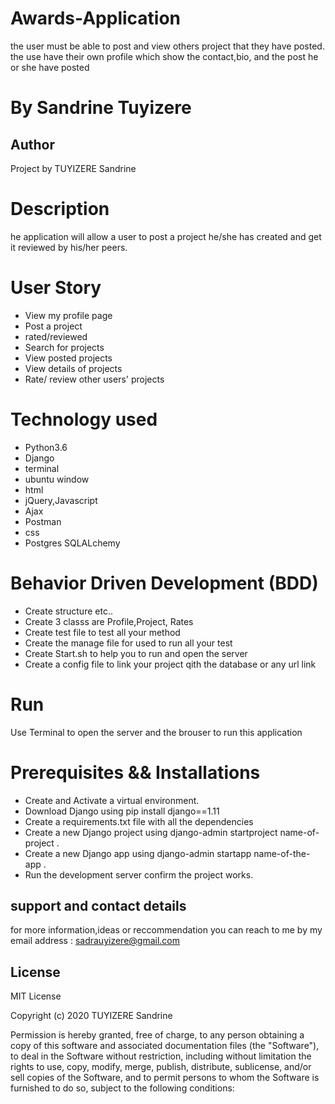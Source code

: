 # Awards-Application

the user must be able to post and view others project that they have posted. the use have their own profile which show the contact,bio, and the post he or she have posted


# By Sandrine Tuyizere

## Author
Project by TUYIZERE Sandrine

# Description
he application will allow a user to post a project he/she has created and get it reviewed by his/her peers.

# User Story
* View my profile page
* Post a project 
* rated/reviewed
* Search for projects
* View posted projects 
* View details of projects 
* Rate/ review other users' projects

#  Technology used 


* Python3.6
* Django
* terminal
* ubuntu window
* html
* jQuery,Javascript
* Ajax
* Postman
* css
* Postgres SQLALchemy

# Behavior Driven Development (BDD)
* Create structure etc..
* Create 3 classs are Profile,Project, Rates
* Create test file to test all your method
* Create the manage file for used to run all your test
* Create Start.sh to help you to run and open the server
* Create a config file to link your project qith the database or any url link

# Run

Use Terminal to open the server and the brouser to run this application

# Prerequisites && Installations


* Create and Activate a virtual environment.
* Download Django using pip install django==1.11
* Create a requirements.txt file with all the dependencies
* Create a new Django project using django-admin startproject name-of-project .
* Create a new Django app using django-admin startapp name-of-the-app .
* Run the development server confirm the project works.

## support and contact details

for more information,ideas or reccommendation you can reach to me by my email address : sadrauyizere@gmail.com
## License

MIT License

Copyright (c) 2020 TUYIZERE Sandrine

Permission is hereby granted, free of charge, to any person obtaining a copy of this software and associated documentation files (the "Software"), to deal in the Software without restriction, including without limitation the rights to use, copy, modify, merge, publish, distribute, sublicense, and/or sell copies of the Software, and to permit persons to whom the Software is furnished to do so, subject to the following conditions: